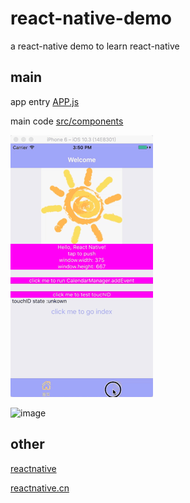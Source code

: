 # react-native-demo
a react-native demo to learn react-native
## main
app entry [APP.js](https://github.com/linjiajian999/react-native-demo/blob/master/App.js)  

main code [src/components](https://github.com/linjiajian999/react-native-demo/tree/master/src/components)

![image](https://github.com/linjiajian999/react-native-demo/blob/master/gif/reactnativedemo-001.gif?raw=true)  

![image](https://github.com/linjiajian999/react-native-demo/blob/master/gif/reactnativedemo-002.gif?raw=true)

## other
[reactnative](https://facebook.github.io/react-native/)  

[reactnative.cn](http://reactnative.cn)
